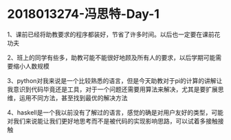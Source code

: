 # 2018013274-冯思特-Day-1

1、课前已经将助教要求的程序都装好，节省了许多时间。以后也一定要在课前花功夫

2、班上的同学有些多，助教可能不能很好地顾及所有人的要求，以后学期可能需要缩小人数规模

3、python对我来说是一个比较熟悉的语言，但是今天助教对于pi的计算的讲解让我意识到代码毕竟还是工具，对于一个问题还需要用算法来解决，尤其是要扩展思维，运用不同方法，甚至找到最优的解决方法

4、haskell是一个我以前没有了解过的语言，感觉的确是对用户友好的类型，可能对我们来说能让我们更好地思考而不是被代码的实现影响思路，可以试着多接触接触

